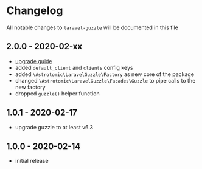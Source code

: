 # Changelog

All notable changes to `laravel-guzzle` will be documented in this file

## 2.0.0 - 2020-02-xx

- [upgrade guide](https://github.com/Astrotomic/laravel-guzzle/pull/2#issue-378649298)
- added `default_client` and `clients` config keys
- added `\Astrotomic\LaravelGuzzle\Factory` as new core of the package
- changed `\Astrotomic\LaravelGuzzle\Facades\Guzzle` to pipe calls to the new factory
- dropped `guzzle()` helper function 

## 1.0.1 - 2020-02-17

- upgrade guzzle to at least v6.3

## 1.0.0 - 2020-02-14

- initial release
